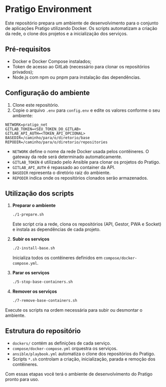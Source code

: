 # Pratigo Environment

Este repositório prepara um ambiente de desenvolvimento para o conjunto de aplicações Pratigo utilizando Docker. Os scripts automatizam a criação da rede, o clone dos projetos e a inicialização dos serviços.

## Pré-requisitos

- Docker e Docker Compose instalados;
- Token de acesso ao GitLab (necessário para clonar os repositórios privados);
- Node.js com npm ou pnpm para instalação das dependências.

## Configuração do ambiente

1. Clone este repositório.
2. Copie o arquivo `.env` para `config.env` e edite os valores conforme o seu ambiente:

```dotenv
NETWORK=pratigo_net
GITLAB_TOKEN=<SEU_TOKEN_DO_GITLAB>
GITLAB_API_AUTH=<TOKEN_API_OPCIONAL>
BASEDIR=/caminho/para/o/diretorio/base
REPODIR=/caminho/para/o/diretorio/repositories
```

- `NETWORK` define o nome da rede Docker usada pelos contêineres. O gateway da rede será determinado automaticamente.
- `GITLAB_TOKEN` é utilizado pelo Ansible para clonar os projetos do Pratigo.
- `GITLAB_API_AUTH` é repassado ao container da API.
- `BASEDIR` representa o diretório raiz do ambiente.
- `REPODIR` indica onde os repositórios clonados serão armazenados.

## Utilização dos scripts

1. **Preparar o ambiente**

   ```bash
   ./1-prepare.sh
   ```

   Este script cria a rede, clona os repositórios (API, Gestor, PWA e Socket) e instala as dependências de cada projeto.

2. **Subir os serviços**

   ```bash
   ./2-install-base.sh
   ```

   Inicializa todos os contêineres definidos em `compose/docker-compose.yml`.

3. **Parar os serviços**

   ```bash
   ./5-stop-base-containers.sh
   ```

4. **Remover os serviços**

   ```bash
   ./7-remove-base-containers.sh
   ```

Execute os scripts na ordem necessária para subir ou desmontar o ambiente.

## Estrutura do repositório

- `dockers/` contém as definições de cada serviço.
- `compose/docker-compose.yml` orquestra os serviços.
- `ansible/playbook.yml` automatiza o clone dos repositórios do Pratigo.
- Scripts `*.sh` controlam a criação, inicialização, parada e remoção dos contêineres.

Com essas etapas você terá o ambiente de desenvolvimento do Pratigo pronto para uso.
